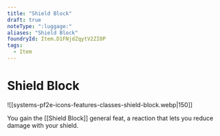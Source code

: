```yaml
---
title: "Shield Block"
draft: true
noteType: ":luggage:"
aliases: "Shield Block"
foundryId: Item.D1FNjdZqytV2ZI0P
tags:
  - Item
---
```


# Shield Block
![[systems-pf2e-icons-features-classes-shield-block.webp|150]]

You gain the [[Shield Block]] general feat, a reaction that lets you reduce damage with your shield.
